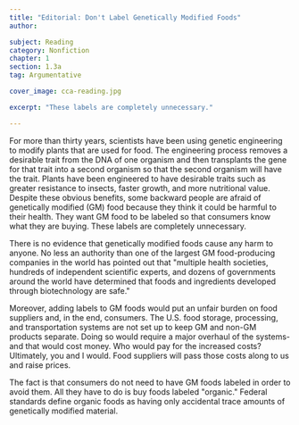 ```yaml
---
title: "Editorial: Don't Label Genetically Modified Foods"
author:

subject: Reading
category: Nonfiction
chapter: 1
section: 1.3a
tag: Argumentative

cover_image: cca-reading.jpg

excerpt: "These labels are completely unnecessary."

---
```

For more than thirty years, scientists have been using genetic engineering to modify plants that are used for food. The engineering process removes a desirable trait from the DNA of one organism and then transplants the gene for that trait into a second organism so that the second organism will have the trait. Plants have been engineered to have desirable traits such as greater resistance to insects, faster growth, and more nutritional value. Despite these obvious benefits, some backward people are afraid of genetically modified (GM) food because they think it could be harmful to their health. They want GM food to be labeled so that consumers know what they are buying. These labels are completely unnecessary.

There is no evidence that genetically modified foods cause any harm to anyone. No less an authority than one of the largest GM food-producing companies in the world has pointed out that "multiple health societies, hundreds of independent scientific experts, and dozens of governments around the world have determined that foods and ingredients developed through biotechnology are safe."

Moreover, adding labels to GM foods would put an unfair burden on food suppliers and, in the end, consumers. The U.S. food storage, processing, and transportation systems are not set up to keep GM and non-GM products separate. Doing so would require a major overhaul of the systems-and that would cost money. Who would pay for the increased costs? Ultimately, you and I would. Food suppliers will pass those costs along to us and raise prices.

The fact is that consumers do not need to have GM foods labeled in order to avoid them. All they have to do is buy foods labeled "organic." Federal standards define organic foods as having only accidental trace amounts of genetically modified material.
